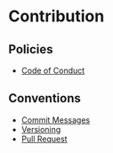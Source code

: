 # Contribution

## Policies

- [Code of Conduct](coc.md)

## Conventions

- [Commit Messages](../development/convention/commits.md)
- [Versioning](../development/convention/versioning.md)
- [Pull Request](../development/pullrequest.md)

